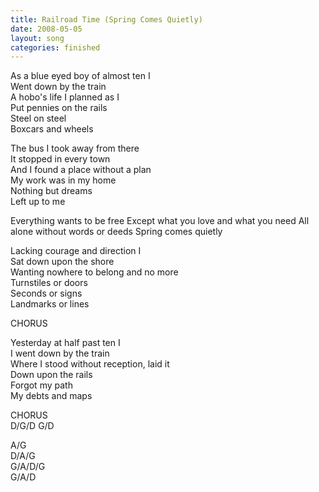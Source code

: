 ```yaml
---
title: Railroad Time (Spring Comes Quietly)
date: 2008-05-05
layout: song
categories: finished
---
```

As a blue eyed boy of almost ten I  
Went down by the train  
A hobo's life I planned as I  
Put pennies on the rails  
Steel on steel  
Boxcars and wheels

The bus I took away from there  
It stopped in every town  
And I found a place without a plan  
My work was in my home  
Nothing but dreams  
Left up to me

<div class="chorus">Everything wants to be free  
Except what you love and what you need  
All alone without words or deeds  
Spring comes quietly</div>

Lacking courage and direction I  
Sat down upon the shore  
Wanting nowhere to belong and no more  
Turnstiles or doors  
Seconds or signs  
Landmarks or lines

<div class="chorus">CHORUS</div>

Yesterday at half past ten I  
I went down by the train  
Where I stood without reception, laid it  
Down upon the rails  
Forgot my path  
My debts and maps

<div class="chorus">CHORUS</div>
<div class="chords">D/G/D  
G/D  

A/G  
D/A/G  
G/A/D/G  
G/A/D</div>
